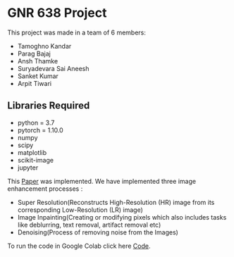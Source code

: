 # GNR 638 Project

This project was made in a team of 6 members:
- Tamoghno Kandar
- Parag Bajaj
- Ansh Thamke
- Suryadevara Sai Aneesh
- Sanket Kumar
- Arpit Tiwari

## Libraries Required
- python = 3.7
- pytorch = 1.10.0
- numpy
- scipy
- matplotlib
- scikit-image
- jupyter

This [Paper](https://openaccess.thecvf.com/content_cvpr_2018/papers/Ulyanov_Deep_Image_Prior_CVPR_2018_paper.pdf) was implemented. We have implemented three image enhancement processes :
- Super Resolution(Reconstructs High-Resolution (HR) image from its corresponding Low-Resolution (LR) image)
- Image Inpainting(Creating or modifying pixels which also includes tasks like deblurring, text removal, artifact removal etc)
- Denoising(Process of removing noise from the Images)

To run the code in Google Colab click here [Code](https://colab.research.google.com/github/tamoghnokandar/GNR-638-Project).
